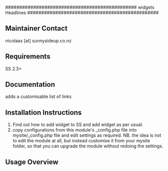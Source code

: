 ###############################################
widgets Headlines
###############################################

Maintainer Contact
-----------------------------------------------
nicolaas [at] sunnysideup.co.nz

Requirements
-----------------------------------------------
SS 2.3+


Documentation
-----------------------------------------------
adds a customisable list of links

Installation Instructions
-----------------------------------------------
1. Find out how to add widget to SS and add widget as per usual.
2. copy configurations from this module's _config.php file
into mysite/_config.php file and edit settings as required.
NB. the idea is not to edit the module at all, but instead customise
it from your mysite folder, so that you can upgrade the module without redoing the settings.


Usage Overview
-----------------------------------------------




